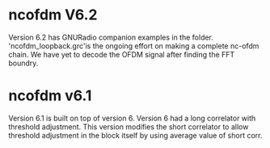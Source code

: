 # ncofdm V6.2
Version 6.2 has GNURadio companion examples in the folder. 'ncofdm_loopback.grc'is the ongoing effort on making a complete nc-ofdm chain. We have yet to decode the OFDM signal after finding the FFT boundry. 

# ncofdm v6.1
Version 6.1 is built on top of version 6. Version 6 had a long correlator with threshold adjustment. This version modifies the short correlator to allow threshold adjustment in the block itself by using average value of short corr.

